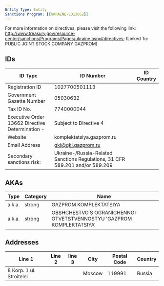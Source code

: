 ```yaml
---
Entity Type: Entity
Sanctions Program: [[UKRAINE-EO13662]]
---
```

For more information on directives, please visit the following link: http://www.treasury.gov/resource-center/sanctions/Programs/Pages/ukraine.aspx#directives; (Linked To: PUBLIC JOINT STOCK COMPANY GAZPROM)

## IDs
| ID Type | ID Number | ID Country |
|---------|-----------|------------|
| Registration ID | 1027700501113 |  |
| Government Gazette Number | 05030632 |  |
| Tax ID No. | 7740000044 |  |
| Executive Order 13662 Directive Determination - | Subject to Directive 4 |  |
| Website | komplektatsiya.gazprom.ru |  |
| Email Address | gki@gki.gazprom.ru |  |
| Secondary sanctions risk: | Ukraine-/Russia-Related Sanctions Regulations, 31 CFR 589.201 and/or 589.209 |  |


## AKAs
| Type | Category | Name      | 
|------|----------|-----------|
| a.k.a. | strong | GAZPROM KOMPLEKTATSIYA |
| a.k.a. | strong | OBSHCHESTVO S OGRANICHENNOI OTVETSTVENNOSTYU 'GAZPROM KOMPLEKTATSIYA' |


## Addresses
| Line 1 | Line 2 | line 3 | City | Postal Code| Country | 
|--------|--------|--------|------|------------|---------|
| 8 Korp. 1 ul. Stroitelei |  |  | Moscow | 119991 | Russia |

